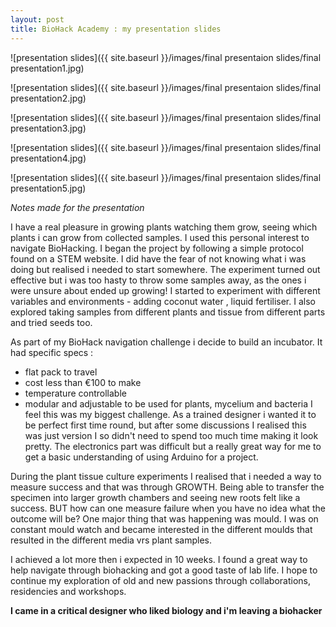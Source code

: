 ```yaml
---
layout: post
title: BioHack Academy : my presentation slides
---
```


![presentation slides]({{ site.baseurl }}/images/final presentaion slides/final presentation1.jpg)

![presentation slides]({{ site.baseurl }}/images/final presentaion slides/final presentation2.jpg)

![presentation slides]({{ site.baseurl }}/images/final presentaion slides/final presentation3.jpg)

![presentation slides]({{ site.baseurl }}/images/final presentaion slides/final presentation4.jpg)

![presentation slides]({{ site.baseurl }}/images/final presentaion slides/final presentation5.jpg)


_Notes made for the presentation_

I have a real pleasure in growing plants watching them grow, seeing which plants i can grow from collected samples.
I used this personal interest to navigate BioHacking.
I began the project by following a simple protocol found on a STEM website. I did have the fear of not knowing what i was doing but realised i needed to start somewhere.
The experiment turned out effective but i was too hasty to throw some samples away, as the ones i were unsure about ended up growing!
I started to experiment with different variables and environments - adding coconut water , liquid fertiliser. I also explored taking samples from different plants and tissue from different parts and tried seeds too.

As part of my BioHack navigation challenge i decide to build an incubator.
It had specific specs :
* flat pack to travel
* cost less than €100 to make
* temperature controllable
* modular and adjustable to be used for plants, mycelium and bacteria
I feel this was my biggest challenge. As a trained designer i wanted it to be perfect first time round, but after some discussions I realised this was just version I so didn't need to spend too much time making it look pretty.
The electronics part was difficult but a really great way for me to get a basic understanding of using Arduino for a project.

During the plant tissue culture experiments I realised that i needed a way to measure success and that was through GROWTH.
Being able to transfer the specimen into larger growth chambers and seeing new roots felt like a success.
BUT how can one measure failure when you have no idea what the outcome will be?
One major thing that was happening was mould. I was on constant mould watch and became interested in the different moulds that resulted in the different media vrs plant samples.

I achieved a lot more then i expected in 10 weeks.
I found a great way to help navigate through biohacking and got a good taste of lab life. I hope to continue my exploration of old and new passions through collaborations, residencies and workshops.

**I came in a critical designer who liked biology and i'm leaving a biohacker**
